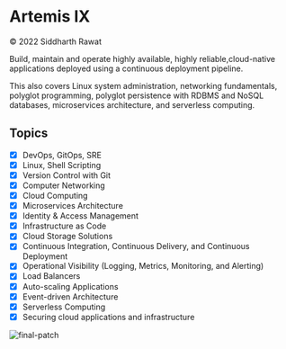 # Artemis IX

© 2022 Siddharth Rawat

Build, maintain and operate highly available, highly reliable,cloud-native applications deployed using a continuous deployment pipeline.

This also covers Linux system administration, networking fundamentals, polyglot programming, polyglot persistence with RDBMS and NoSQL databases, microservices architecture, and serverless computing.

## Topics

- [x] DevOps, GitOps, SRE
- [x] Linux, Shell Scripting
- [x] Version Control with Git
- [x] Computer Networking
- [x] Cloud Computing
- [x] Microservices Architecture
- [x] Identity & Access Management
- [x] Infrastructure as Code
- [x] Cloud Storage Solutions
- [x] Continuous Integration, Continuous Delivery, and Continuous Deployment
- [x] Operational Visibility (Logging, Metrics, Monitoring, and Alerting)
- [x] Load Balancers
- [x] Auto-scaling Applications
- [x] Event-driven Architecture
- [x] Serverless Computing
- [x] Securing cloud applications and infrastructure

![final-patch](https://user-images.githubusercontent.com/97932746/201548646-8a8439bd-5f6e-487a-a9b7-1d57ba0187be.png)
